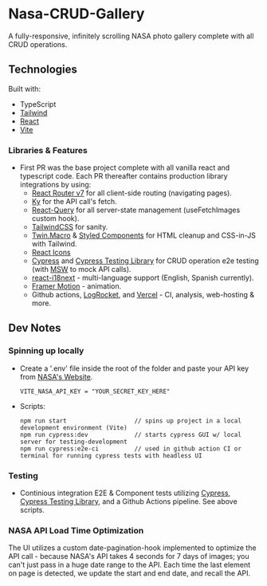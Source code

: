 # Nasa-CRUD-Gallery

A fully-responsive, infinitely scrolling NASA photo gallery complete with all CRUD operations.

## Technologies

Built with:

- TypeScript
- [Tailwind](https://tailwindcss.com/)
- [React](https://react.dev/)
- [Vite](https://vitejs.dev/)

### Libraries & Features

- First PR was the base project complete with all vanilla react and typescript code. Each PR thereafter contains production library integrations by using:
  - [React Router v7](https://reacttraining.com/blog/react-router-v6-pre) for all client-side routing (navigating pages).
  - [Ky](https://github.com/sindresorhus/ky) for the API call's fetch.
  - [React-Query](https://tanstack.com/query/v3/) for all server-state management (useFetchImages custom hook).
  - [TailwindCSS](https://tailwindcss.com/) for sanity.
  - [Twin.Macro](https://github.com/ben-rogerson/twin.macro/blob/master/docs/index.md) & [Styled Components](https://github.com/ben-rogerson/twin.macro) for HTML cleanup and CSS-in-JS with Tailwind.
  - [React Icons](https://react-icons.github.io/react-icons/)
  - [Cypress](https://www.cypress.io/) and [Cypress Testing Library](https://testing-library.com/docs/cypress-testing-library/intro/) for CRUD operation e2e testing (with [MSW](https://www.npmjs.com/package/msw) to mock API calls).
  - [react-i18next](https://react.i18next.com/) - multi-language support (English, Spanish currently).
  - [Framer Motion](https://www.framer.com/motion/) - animation.
  - Github actions, [LogRocket](https://ecg.atlassian.net/wiki/spaces/ECGFE/pages/1033207980/Project+2+Simple+CRUD+App#:~:text=PR%20approved%20with-,LogRocket,-integration), and [Vercel](Vercel) - CI, analysis, web-hosting & more.

## Dev Notes

### Spinning up locally

- Create a '.env' file inside the root of the folder and paste your API key from [NASA's Website](https://api.nasa.gov/).

  ```
  VITE_NASA_API_KEY = "YOUR_SECRET_KEY_HERE"
  ```

- Scripts:

  ```
  npm run start                   // spins up project in a local development environment (Vite)
  npm run cypress:dev             // starts cypress GUI w/ local server for testing-development
  npm run cypress:e2e-ci          // used in github action CI or terminal for running cypress tests with headless UI
  ```

### Testing

- Continious integration E2E & Component tests utilizing [Cypress](https://www.cypress.io/), [Cypress Testing Library](https://testing-library.com/docs/cypress-testing-library/intro/), and a Github Actions pipeline. See above scripts.

### NASA API Load Time Optimization

The UI utilizes a custom date-pagination-hook implemented to optimize the API call - because NASA's API takes 4 seconds for 7 days of images; you can't just pass in a huge date range to the API. Each time the last element on page is detected, we update the start and end date, and recall the API.
